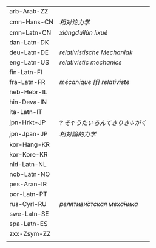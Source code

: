 | | |
|-|-|
| arb-Arab-ZZ |  |
| cmn-Hans-CN | _相对论力学_ |
| cmn-Latn-CN | _xiāngduìlùn lìxué_ |
| dan-Latn-DK |  |
| deu-Latn-DE | _relativistische Mechaniak_ |
| eng-Latn-US | _relativistic mechanics_ |
| fin-Latn-FI |  |
| fra-Latn-FR | _mécanique [f] relativiste_ |
| heb-Hebr-IL |  |
| hin-Deva-IN |  |
| ita-Latn-IT |  |
| jpn-Hrkt-JP | ? _そ↑うたいろんてきりき↓がく_ |
| jpn-Jpan-JP | _相対論的力学_ |
| kor-Hang-KR |  |
| kor-Kore-KR |  |
| nld-Latn-NL |  |
| nob-Latn-NO |  |
| pes-Aran-IR |  |
| por-Latn-PT |  |
| rus-Cyrl-RU | _релятиви́стская меха́ника_ |
| swe-Latn-SE |  |
| spa-Latn-ES |  |
| zxx-Zsym-ZZ |  |
|  |  |
